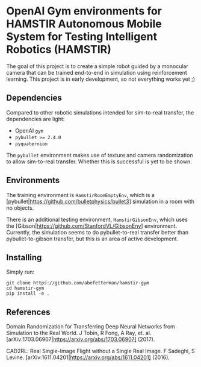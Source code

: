 # OpenAI Gym environments for HAMSTIR Autonomous Mobile System for Testing Intelligent Robotics (HAMSTIR)

The goal of this project is to create a simple robot guided by a monocular camera
that can be trained end-to-end in simulation using reinforcement learning. This 
project is in early development, so not everything works yet ;) 

## Dependencies

Compared to other robotic simulations intended for sim-to-real transfer, the
dependencies are light:

*  OpenAI `gym`
*  `pybullet >= 2.4.0`
*  `pyquaternion`

The `pybullet` environment makes use of texture and camera randomization to allow
sim-to-real transfer. Whether this is successful is yet to be shown.

##  Environments

The training environment is `HamstirRoomEmptyEnv`, which is a 
[pybullet|https://github.com/bulletphysics/bullet3] simulation in a room with 
no objects. 

There is an additional testing environment, `HamstirGibsonEnv`, which uses the 
[Gibson|https://github.com/StanfordVL/GibsonEnv] environment. Currently, the simulation
seems to do pybullet-to-real transfer better than pybullet-to-gibson transfer, but
this is an area of active development.

## Installing

Simply run:

```
git clone https://github.com/abefetterman/hamstir-gym
cd hamstir-gym
pip install -e .
```

 ## References
 
Domain Randomization for Transferring Deep Neural Networks from Simulation to the Real World. 
J Tobin, R Fong, A Ray, et. al. 
[arXiv:1703.06907|https://arxiv.org/abs/1703.06907] (2017).

CAD2RL: Real Single-Image Flight without a Single Real Image.
F Sadeghi, S Levine.
[arXiv:1611.04201|https://arxiv.org/abs/1611.04201] (2016).



